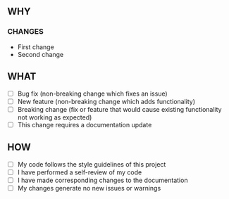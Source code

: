 ## WHY

<!-- Please include a summary of the changes and any related issues. -->

### CHANGES

- First change
- Second change

<!--
### ISSUES

- Fixes <issue link here>
-->

## WHAT

- [ ] Bug fix (non-breaking change which fixes an issue)
- [ ] New feature (non-breaking change which adds functionality)
- [ ] Breaking change (fix or feature that would cause existing functionality not working as expected)
- [ ] This change requires a documentation update

## HOW

- [ ] My code follows the style guidelines of this project
- [ ] I have performed a self-review of my code
- [ ] I have made corresponding changes to the documentation
- [ ] My changes generate no new issues or warnings

<!-- Please describe the performed tests to verify your changes. -->
